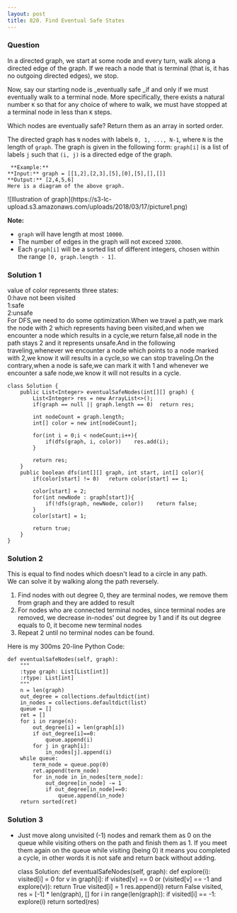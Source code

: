 ```yaml
---
layout: post
title: 820. Find Eventual Safe States
---
```

### Question
In a directed graph, we start at some node and every turn, walk along a
directed edge of the graph.  If we reach a node that is terminal (that is, it
has no outgoing directed edges), we stop.

Now, say our starting node is _eventually safe  _if and only if we must
eventually walk to a terminal node.  More specifically, there exists a natural
number `K` so that for any choice of where to walk, we must have stopped at a
terminal node in less than `K` steps.

Which nodes are eventually safe?  Return them as an array in sorted order.

The directed graph has `N` nodes with labels `0, 1, ..., N-1`, where `N` is
the length of `graph`.  The graph is given in the following form: `graph[i]`
is a list of labels `j` such that `(i, j)` is a directed edge of the graph.

    
    
     **Example:**
    **Input:** graph = [[1,2],[2,3],[5],[0],[5],[],[]]
    **Output:** [2,4,5,6]
    Here is a diagram of the above graph.
    
    

![Illustration of graph](https://s3-lc-
upload.s3.amazonaws.com/uploads/2018/03/17/picture1.png)

**Note:**

  * `graph` will have length at most `10000`.
  * The number of edges in the graph will not exceed `32000`.
  * Each `graph[i]` will be a sorted list of different integers, chosen within the range `[0, graph.length - 1]`.

### Solution 1
value of color represents three states:  
0:have not been visited  
1:safe  
2:unsafe  
For DFS,we need to do some optimization.When we travel a path,we mark the node
with 2 which represents having been visited,and when we encounter a node which
results in a cycle,we return false,all node in the path stays 2 and it
represents unsafe.And in the following traveling,whenever we encounter a node
which points to a node marked with 2,we know it will results in a cycle,so we
can stop traveling.On the contrary,when a node is safe,we can mark it with 1
and whenever we encounter a safe node,we know it will not results in a cycle.

    
    
    class Solution {
        public List<Integer> eventualSafeNodes(int[][] graph) {
            List<Integer> res = new ArrayList<>();
            if(graph == null || graph.length == 0)  return res;
            
            int nodeCount = graph.length;
            int[] color = new int[nodeCount];
            
            for(int i = 0;i < nodeCount;i++){
                if(dfs(graph, i, color))    res.add(i);
            }
            
            return res;
        }
        public boolean dfs(int[][] graph, int start, int[] color){
            if(color[start] != 0)   return color[start] == 1;
            
            color[start] = 2;
            for(int newNode : graph[start]){
                if(!dfs(graph, newNode, color))    return false;
            }
            color[start] = 1;
            
            return true;
        }
    }
    


### Solution 2
This is equal to find nodes which doesn't lead to a circle in any path.  
We can solve it by walking along the path reversely.

  1. Find nodes with out degree 0, they are terminal nodes, we remove them from graph and they are added to result
  2. For nodes who are connected terminal nodes, since terminal nodes are removed, we decrease in-nodes' out degree by 1 and if its out degree equals to 0, it become new terminal nodes
  3. Repeat 2 until no terminal nodes can be found.

Here is my 300ms 20-line Python Code:

    
    
    def eventualSafeNodes(self, graph):
        """
        :type graph: List[List[int]]
        :rtype: List[int]
        """
        n = len(graph)
        out_degree = collections.defaultdict(int)
        in_nodes = collections.defaultdict(list) 
        queue = []
        ret = []
        for i in range(n):
            out_degree[i] = len(graph[i])
            if out_degree[i]==0:
                queue.append(i)
            for j in graph[i]:
                in_nodes[j].append(i)  
        while queue:
            term_node = queue.pop(0)
            ret.append(term_node)
            for in_node in in_nodes[term_node]:
                out_degree[in_node] -= 1
                if out_degree[in_node]==0:
                    queue.append(in_node)
        return sorted(ret)
    


### Solution 3
  * Just move along unvisited (-1) nodes and remark them as 0 on the queue while visiting others on the path and finish them as 1. If you meet them again on the queue while visiting (being 0) it means you completed a cycle, in other words it is not safe and return back without adding.

    
    
    class Solution:
        def eventualSafeNodes(self, graph):
            def explore(i):
                visited[i] = 0
                for v in graph[i]:
                    if visited[v] == 0 or (visited[v] == -1 and explore(v)): return True
                visited[i] = 1
                res.append(i)
                return False
            visited, res = [-1] * len(graph), []
            for i in range(len(graph)):
                if visited[i] == -1: explore(i)
            return sorted(res)
    




